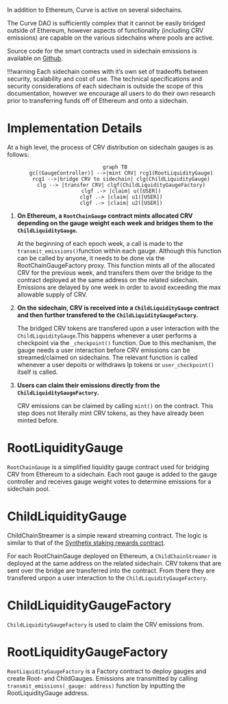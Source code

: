In addition to Ethereum, Curve is active on several sidechains.

The Curve DAO is sufficiently complex that it cannot be easily bridged outside of Ethereum, however aspects of functionality (including CRV emissions) are capable on the various sidechains where pools are active.

Source code for the smart contracts used in sidechain emissions is available on [Github](https://github.com/curvefi/curve-dao-contracts/tree/master/contracts/gauges/sidechain).

!!!warning
    Each sidechain comes with it’s own set of tradeoffs between security, scalability and cost of use. The technical specifications and security considerations of each sidechain is outside the scope of this documentation, however we encourage all users to do their own research prior to transferring funds off of Ethereum and onto a sidechain.


# **Implementation Details**

At a high level, the process of CRV distribution on sidechain gauges is as follows:

<div align="center">

```mermaid
graph TB
    gc[(GaugeController)] -->|mint CRV| rcg1(RootLiquidityGauge)
    rcg1 -->|bridge CRV to sidechain| clg(ChildLiquidityGauge)
    clg --> |transfer CRV| clgf(ChildLiquidityGaugeFactory)
    clgf .-> |claim| u([USER])
    clgf .-> |claim| u1([USER])
    clgf .-> |claim| u2([USER])
```
</div>


1. **On Ethereum, a `RootChainGauge` contract mints allocated CRV depending on the gauge weight each week and bridges them to the `ChildLiquidityGauge`.**

    At the beginning of each epoch week, a call is made to the `transmit_emissions()`function within each gauge. Although this function can be called by anyone, it needs to be done via the RootChainGaugeFactory proxy. This function mints all of the allocated CRV for the previous week, and transfers them over the bridge to the contract deployed at the same address on the related sidechain. Emissions are delayed by one week in order to avoid exceeding the max allowable supply of CRV.


2. **On the sidechain, CRV is received into a `ChildLiquidityGauge` contract and then further transfered to the `ChildLiquidityGaugeFactory`.**

    The bridged CRV tokens are transfered upon a user interaction with the `ChildLiquidityGauge`.This happens whenever a user performs a checkpoint via the `_checkpoint()` function. Due to this mechanism, the gauge needs a user interaction before CRV emissions can be streamed/claimed on sidechains. The relevant function is called whenever a user depoits or withdraws lp tokens or `user_checkpoint()` itself is called.


3. **Users can claim their emissions directly from the `ChildLiquidityGaugeFactory`.**
    
    CRV emissions can be claimed by calling `mint()` on the contract. This step does not literally mint CRV tokens, as they have already been minted before. 



# **RootLiquidityGauge**
`RootChainGauge` is a simplified liquidity gauge contract used for bridging CRV from Ethereum to a sidechain. Each root gauge is added to the gauge controller and receives gauge weight votes to determine emissions for a sidechain pool.


# **ChildLiquidityGauge**
ChildChainStreamer is a simple reward streaming contract. The logic is similar to that of the [Synthetix staking rewards contract](https://github.com/Synthetixio/synthetix/blob/master/contracts/StakingRewards.sol).

For each RootChainGauge deployed on Ethereum, a `ChildChainStreamer` is deployed at the same address on the related sidechain. CRV tokens that are sent over the bridge are transferred into the contract. From there they are transfered unpon a user interaction to the `ChildLiquidityGaugeFactory`.


# **ChildLiquidityGaugeFactory**
`ChildLiquidityGaugeFactory` is used to claim the CRV emissions from.


# **RootLiquidityGaugeFactory**
`RootLiquidityGaugeFactory` is a Factory contract to deploy gauges and create Root- and ChildGauges. Emissions are transmitted by calling `transmit_emissions(_gauge: address)` function by inputting the RootLiquidityGauge address.